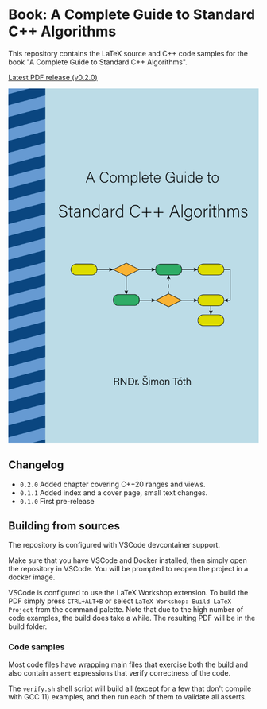 # Book: A Complete Guide to Standard C++ Algorithms

This repository contains the LaTeX source and C++ code samples for the book "A Complete Guide to Standard C++ Algorithms".

[Latest PDF release (v0.2.0)](https://github.com/HappyCerberus/book-cpp-algorithms/releases/download/v0.2.0/book_release_v0.2.0.pdf)

[![Book Cover](static/book_cover.png)](https://github.com/HappyCerberus/book-cpp-algorithms/releases/download/v0.2.0/book_release_v0.2.0.pdf)

## Changelog

- `0.2.0` Added chapter covering C++20 ranges and views.
- `0.1.1` Added index and a cover page, small text changes.
- `0.1.0` First pre-release

## Building from sources

The repository is configured with VSCode devcontainer support.

Make sure that you have VSCode and Docker installed, then simply open the repository in VSCode. You will be prompted to reopen the project in a docker image.

VSCode is configured to use the LaTeX Workshop extension. To build the PDF simply press `CTRL+ALT+B` or select `LaTeX Workshop: Build LaTeX Project` from the command palette.
Note that due to the high number of code examples, the build does take a while.
The resulting PDF will be in the build folder.

### Code samples

Most code files have wrapping main files that exercise both the build and also contain `assert` expressions that verify correctness of the code.

The `verify.sh` shell script will build all (except for a few that don't compile with GCC 11) examples, and then run each of them to validate all asserts.